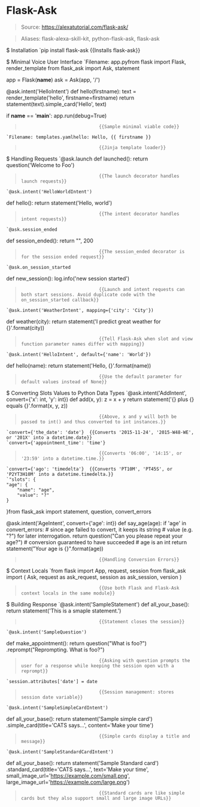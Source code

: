 # Flask-Ask

> Source: https://alexatutorial.com/flask-ask/

> Aliases: flask-alexa-skill-kit, python-flask-ask, flask-ask

$ Installation
    `pip install flask-ask         {{Installs flask-ask}} 

$ Minimal Voice User Interface
    `Filename: app.pyfrom flask import Flask, render_template
from flask_ask import Ask, statement

app = Flask(__name__)
ask = Ask(app, '/')

@ask.intent('HelloIntent')
def hello(firstname):
	text = render_template('hello', firstname=firstname)
	return statement(text).simple_card('Hello', text)

if __name__ == '__main__':
	app.run(debug=True)
>                                  {{Sample minimal viable code}} 
    `Filename: templates.yamlhello: Hello, {{ firstname }}
>                                  {{Jinja template loader}} 

$ Handling Requests
    `@ask.launch
def launched():
	return question('Welcome to Foo')
>                                  {{The launch decorator handles launch requests}} 
    `@ask.intent('HelloWorldIntent')
def hello():
	return statement('Hello, world')
>                                  {{The intent decorator handles intent requests}} 
    `@ask.session_ended
def session_ended():
	return "", 200
>                                  {{The session_ended decorator is for the session ended request}} 
    `@ask.on_session_started
def new_session():
	log.info('new session started')
>                                  {{Launch and intent requests can both start sessions. Avoid duplicate code with the on_session_started callback}} 
    `@ask.intent('WeatherIntent', mapping={'city': 'City'})
def weather(city):
	return statement('I predict great weather for {}'.format(city))
>                                  {{Tell Flask-Ask when slot and view function parameter names differ with mapping}} 
    `@ask.intent('HelloIntent', default={'name': 'World'})
def hello(name):
	return statement('Hello, {}'.format(name))
>                                  {{Use the default parameter for default values instead of None}} 

$ Converting Slots Values to Python Data Types
    `@ask.intent('AddIntent', convert={'x': int, 'y': int})
def add(x, y):
	z = x + y
	   return statement('{} plus {} equals {}'.format(x, y, z))
>                                  {{Above, x and y will both be passed to int() and thus converted to int instances.}} 
    `convert={'the_date': 'date'}  {{Converts '2015-11-24', '2015-W48-WE', or '201X' into a datetime.date}} 
    `convert={'appointment_time': 'time'}
>                                  {{Converts '06:00', '14:15', or '23:59' into a datetime.time.}} 
    `convert={'ago': 'timedelta'}  {{Converts 'PT10M', 'PT45S', or 'P2YT3H10M' into a datetime.timedelta.}} 
    `"slots": {
	"age": {
		"name": "age",
		"value": "?"
	}
}from flask_ask import statement, question, convert_errors

@ask.intent('AgeIntent', convert={'age': int})
def say_age(age):
	if 'age' in convert_errors:
		# since age failed to convert, it keeps its string
		# value (e.g. "?") for later interrogation.
		return question("Can you please repeat your age?")
	# conversion guaranteed to have succeeded
	# age is an int
	return statement("Your age is {}".format(age))
>                                  {{Handling Conversion Errors}} 

$ Context Locals
    `from flask import App, request, session
from flask_ask import (
	Ask,
	request as ask_request,
	session as ask_session,
	version
)
>                                  {{Use both Flask and Flask-Ask context locals in the same module}} 

$ Building Response
    `@ask.intent('SampleStatement')
def all_your_base():
	return statement('This is a smaple statement.')
>                                  {{Statement closes the session}} 
    `@ask.intent('SampleQuestion')
def make_appointment():
	return question("What is foo?") \
.reprompt("Reprompting. What is foo?")
>                                  {{Asking with question prompts the user for a response while keeping the session open with a reprompt}} 
    `session.attributes['date'] = date
>                                  {{Session management: stores session date variable}} 
    `@ask.intent('SampleSimpleCardIntent')
def all_your_base():
	return statement('Sample simple card') \
.simple_card(title='CATS says...', content='Make your time')
>                                  {{Simple cards display a title and message}} 
    `@ask.intent('SampleStandardCardIntent')
def all_your_base():
	return statement('Sample Standard card') \
.standard_card(title='CATS says...',
text='Make your time',
          small_image_url='https://example.com/small.png',
                      large_image_url='https://example.com/large.png')
>                                  {{Standard cards are like simple cards but they also support small and large image URLs}} 

